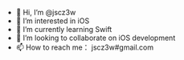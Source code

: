 - 👋 Hi, I’m @jscz3w
- 👀 I’m interested in iOS
- 🌱 I’m currently learning Swift
- 💞️ I’m looking to collaborate on iOS development
- 📫 How to reach me： jscz3w#gmail.com

<!---
jscz3w/jscz3w is a ✨ special ✨ repository because its `README.md` (this file) appears on your GitHub profile.
You can click the Preview link to take a look at your changes.
--->
